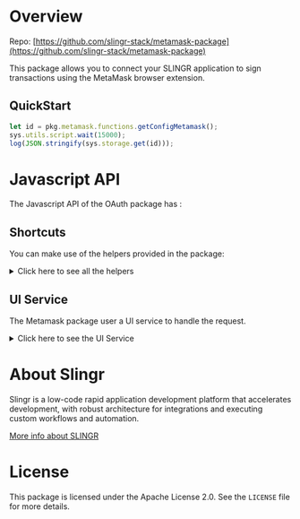 
# Overview

Repo: [https://github.com/slingr-stack/metamask-package](https://github.com/slingr-stack/metamask-package)

This package allows you to connect your SLINGR application to sign transactions using the MetaMask browser extension.

## QuickStart

```js
let id = pkg.metamask.functions.getConfigMetamask();
sys.utils.script.wait(15000);
log(JSON.stringify(sys.storage.get(id)));
```

# Javascript API

The Javascript API of the OAuth package has :

## Shortcuts

You can make use of the helpers provided in the package:
<details>
    <summary>Click here to see all the helpers</summary>

<br>

* Send transaction
```javascript
pkg.metamask.functions.sendTransaction();
```
Sends a transaction to be signed and sent to the network using the MetaMask package. 
The tx data should be in the `data` field (see eth.sendTransaction for more information), 
while you can receive two events:

* approved: the user approved the transaction, and it was submitted to the network. You should check the status of the transaction to see if it was confirmed. Parameter `msg` contains the original message sent to the package (where you can add more fields if you need them in the callback) while `res` contains the tx object and txHash.
* declined: the user did not approve the transaction,
  or there was a problem, and the tx could not be submitted to the network.
  `msg` contains the original message sent to the plugin, and you could find the error in `res.error`.
  Additionally, there is an `error` callback for handling accounts or network-related errors.
  These are the possible error codes:
  - `invalidAccount`: if the account to sign the transaction is not configured in MetaMask.
  - `invalidNetwork`: if the network MetaMask is connected to is different from the network requested.
---
* Sign data
```javascript
pkg.metamask.functions.signData();
```
Signs data using the MetaMask package. The data to sign should be in the `data` field while you can pass two callbacks:

* approved: the user approved the transaction, and it was signed. You can find the signed data in `res.signedData`.
* declined: the user did not approve the transaction, or there was a problem signing the data.
  You can find the error in `res.error`.
  There are also errors related to the account, and the possible error code is:
  - `invalidAccount`: if the account to sign the transaction is not configured in MetaMask.

---
* Get configuration
```javascript
pkg.metamask.functions.getConfigMetamask();
```
Returns the configuration of MetaMask.
This is useful if you want to check configured accounts or the network MetaMask is currently configured to.
It supports the following callback:

- response: the config is sent in the `res` parameter. This parameter has the following structure:
```json
{
  "netId": 1, 
  "defaultAccount": "0x1...", 
  "accounts": ["0x1...", "0x2..."]
}
```
---

</details>

## UI Service

The Metamask package user a UI service to handle the request.
<details>
    <summary>Click here to see the UI Service</summary>

<br>

### OAuth UI Service

The MetaMask UI Service uses npm dependency of ethereum (MetaMask 4.16.0+)

</details>

# About Slingr

Slingr is a low-code rapid application development platform that accelerates development, with robust architecture for integrations and executing custom workflows and automation.

[More info about SLINGR](https://slingr.io)

# License

This package is licensed under the Apache License 2.0. See the `LICENSE` file for more details.
